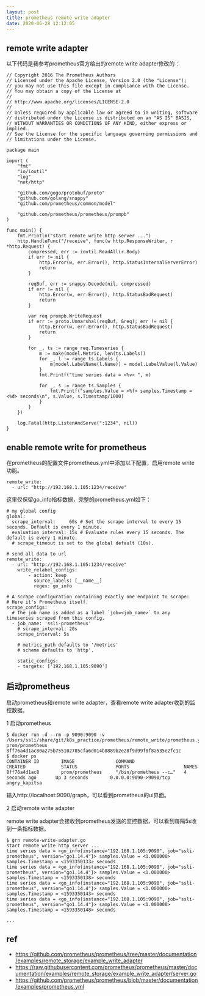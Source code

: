 ```yaml
---
layout: post
title: prometheus remote write adapter
date: 2020-06-28 12:12:05
---
```


## remote write adapter

以下代码是我参考prometheus官方给出的remote write adapter修改的：

```golang
// Copyright 2016 The Prometheus Authors
// Licensed under the Apache License, Version 2.0 (the "License");
// you may not use this file except in compliance with the License.
// You may obtain a copy of the License at
//
// http://www.apache.org/licenses/LICENSE-2.0
//
// Unless required by applicable law or agreed to in writing, software
// distributed under the License is distributed on an "AS IS" BASIS,
// WITHOUT WARRANTIES OR CONDITIONS OF ANY KIND, either express or implied.
// See the License for the specific language governing permissions and
// limitations under the License.

package main

import (
	"fmt"
	"io/ioutil"
	"log"
	"net/http"

	"github.com/gogo/protobuf/proto"
	"github.com/golang/snappy"
	"github.com/prometheus/common/model"

	"github.com/prometheus/prometheus/prompb"
)

func main() {
	fmt.Println("start remote write http server ...")
	http.HandleFunc("/receive", func(w http.ResponseWriter, r *http.Request) {
		compressed, err := ioutil.ReadAll(r.Body)
		if err != nil {
			http.Error(w, err.Error(), http.StatusInternalServerError)
			return
		}

		reqBuf, err := snappy.Decode(nil, compressed)
		if err != nil {
			http.Error(w, err.Error(), http.StatusBadRequest)
			return
		}

		var req prompb.WriteRequest
		if err := proto.Unmarshal(reqBuf, &req); err != nil {
			http.Error(w, err.Error(), http.StatusBadRequest)
			return
		}

		for _, ts := range req.Timeseries {
			m := make(model.Metric, len(ts.Labels))
			for _, l := range ts.Labels {
				m[model.LabelName(l.Name)] = model.LabelValue(l.Value)
			}
			fmt.Printf("time series data = <%v> ", m)

			for _, s := range ts.Samples {
				fmt.Printf("samples.Value = <%f> samples.Timestamp = <%d> seconds\n", s.Value, s.Timestamp/1000)
			}
		}
	})

	log.Fatal(http.ListenAndServe(":1234", nil))
}

```

## enable remote write for prometheus

在prometheus的配置文件prometheus.yml中添加以下配置，启用remote write功能。

```
remote_write:
  - url: "http://192.168.1.105:1234/receive"
```

这里仅保留go_info指标数据，完整的prometheus.yml如下：

```
# my global config
global:
  scrape_interval:     60s # Set the scrape interval to every 15 seconds. Default is every 1 minute.
  evaluation_interval: 15s # Evaluate rules every 15 seconds. The default is every 1 minute.
  # scrape_timeout is set to the global default (10s).

# send all data to url
remote_write:
  - url: "http://192.168.1.105:1234/receive"
    write_relabel_configs:
        - action: keep
          source_labels: [__name__]
          regex: go_info

# A scrape configuration containing exactly one endpoint to scrape:
# Here it's Prometheus itself.
scrape_configs:
  # The job name is added as a label `job=<job_name>` to any timeseries scraped from this config.
  - job_name: 'ssli-prometheus'
    # scrape_interval: 20s
    scrape_interval: 5s

    # metrics_path defaults to '/metrics'
    # scheme defaults to 'http'.

    static_configs:
    - targets: ['192.168.1.105:9090']

```

## 启动prometheus

启动prometheus和remote write adapter，查看remote write adapter收到的监控数据。

1 启动prometheus


```
$ docker run -d --rm -p 9090:9090 -v /Users/ssli/share/git/k8s_practice/prometheus/remote_write/prometheus.yml:/etc/prometheus/prometheus.yml prom/prometheus
8ff76a4d1ac80a275b755102785cfa6d014b8889b2e28f9d99f8f8a535e2fc1c
$ docker ps
CONTAINER ID        IMAGE               COMMAND                  CREATED             STATUS              PORTS                    NAMES
8ff76a4d1ac8        prom/prometheus     "/bin/prometheus --c…"   4 seconds ago       Up 3 seconds        0.0.0.0:9090->9090/tcp   angry_kapitsa

```

输入http://localhost:9090/graph，可以看到prometheus的ui界面。

2 启动remote write adapter

remote write adapter会接收到prometheus发送的监控数据，可以看到每隔5s收到一条指标数据。

```
$ grn remote-write-adapter.go
start remote write http server ...
time series data = <go_info{instance="192.168.1.105:9090", job="ssli-prometheus", version="go1.14.4"}> samples.Value = <1.000000> samples.Timestamp = <1593350133> seconds
time series data = <go_info{instance="192.168.1.105:9090", job="ssli-prometheus", version="go1.14.4"}> samples.Value = <1.000000> samples.Timestamp = <1593350138> seconds
time series data = <go_info{instance="192.168.1.105:9090", job="ssli-prometheus", version="go1.14.4"}> samples.Value = <1.000000> samples.Timestamp = <1593350143> seconds
time series data = <go_info{instance="192.168.1.105:9090", job="ssli-prometheus", version="go1.14.4"}> samples.Value = <1.000000> samples.Timestamp = <1593350148> seconds

...
```

##  ref

- https://github.com/prometheus/prometheus/tree/master/documentation/examples/remote_storage/example_write_adapter
- https://raw.githubusercontent.com/prometheus/prometheus/master/documentation/examples/remote_storage/example_write_adapter/server.go
- https://github.com/prometheus/prometheus/blob/master/documentation/examples/prometheus.yml